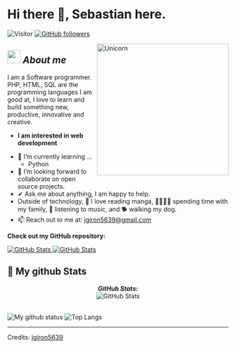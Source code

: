 # Hi there 👋, Sebastian here. 
![Visitor](https://visitor-badge.laobi.icu/badge?page_id=jgiron5639.repoName) [![GitHub followers](https://img.shields.io/github/followers/jgiron5639.svg?style=social&label=Follow)](https://github.com/jgiron5639?tab=followers)<br/>

<!--
**Bhargavi-hash/Bhargavi-hash** is a ✨ _special_ ✨ repository because its `README.md` (this file) appears on your GitHub profile.
-->

<img align="right" width=300px alt="Unicorn" src="https://c.tenor.com/GN73MKBawZYAAAAi/busy-cute.gif" />

## <img src="https://media.giphy.com/media/ObNTw8Uzwy6KQ/giphy.gif" width="30px">&nbsp;***About me***

I am a Software programmer. PHP, HTML, SQL are the programming languages ​​I am good at, I love to learn and build something new, productive, innovative and creative.
* **I am interested in web development**
- 🌱 I’m currently learning ...
  - Python
- 👯 I’m looking forward to collaborate on open source projects.
- ✔ Ask me about anything, I am happy to help.<br>
- Outside of technology, 📖 I love reading manga, 👨‍👩‍👧‍👧 spending time with my family, 🎵 listening to music, and 🐕 walking my dog.
- 📫 Reach out to me at: <a href="jgiron5639@gmail.com">jgiron5639@gmail.com</a>

__Check out my GitHub repository:__

<div>
  <p>
    <a href="https://github.com/jgiron5639/conversorUnidades">
    <img src="https://github-readme-stats.vercel.app/api/pin/?username=jgiron5639&repo=conversorUnidades" alt="GitHub Stats" />
</a>
    <a href="https://github.com/jgiron5639/gestorWeb.git">
      <img src="https://github-readme-stats.vercel.app/api/pin/?username=jgiron5639&repo=gestorWeb" alt="GitHub Stats" />
    </a>
  </p>
</div>


<h2>👀 My github Stats</h2>

<div>
<!--   <p align="center">
    <b><em>Now listening to:</em></b> <br/>
    <img src="https://spotify-github-profile.vercel.app/api/view?uid=jgiron5639&cover_image=true&theme=novatorem" alt="Now Listenting to" />
  </p> -->
  
  <p align="center">
  <b><em>GitHub Stats:</em></b> <br/>
    <img src="https://github-readme-streak-stats.herokuapp.com/?user=jgiron5639" alt="GitHub Stats" /> <br/><br/>
  
</div>

![My github status](https://github-readme-stats.vercel.app/api?username=jgiron5639&show_icons=true&include_all_commits=true)
![Top Langs](https://github-readme-stats.vercel.app/api/top-langs/?username=jgiron5639&layout=compact)

---------------------------------------------------------------------------------------------------------------------
Credits: <a href="https://github.com/jgiron5639">jgiron5639</a>

